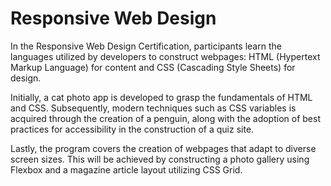 # Responsive Web Design

In the Responsive Web Design Certification, participants learn the languages utilized by developers to construct webpages: HTML (Hypertext Markup Language) for content and CSS (Cascading Style Sheets) for design.

Initially, a cat photo app is developed to grasp the fundamentals of HTML and CSS. Subsequently, modern techniques such as CSS variables is acquired through the creation of a penguin, along with the adoption of best practices for accessibility in the construction of a quiz site.

Lastly, the program covers the creation of webpages that adapt to diverse screen sizes. This will be achieved by constructing a photo gallery using Flexbox and a magazine article layout utilizing CSS Grid.
